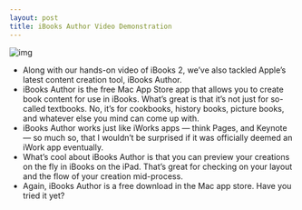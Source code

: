 ```yaml
---
layout: post
title: iBooks Author Video Demonstration
---
```

![img](http://media.idownloadblog.com/wp-content/uploads/2012/01/iBooks-Author1-e1326997168362.jpg)
* Along with our hands-on video of iBooks 2, we’ve also tackled Apple’s latest content creation tool, iBooks Author.
* iBooks Author is the free Mac App Store app that allows you to create book content for use in iBooks. What’s great is that it’s not just for so-called textbooks. No, it’s for cookbooks, history books, picture books, and whatever else you mind can come up with.
* iBooks Author works just like iWorks apps — think Pages, and Keynote — so much so, that I wouldn’t be surprised if it was officially deemed an iWork app eventually.
* What’s cool about iBooks Author is that you can preview your creations on the fly in iBooks on the iPad. That’s great for checking on your layout and the flow of your creation mid-process.
* Again, iBooks Author is a free download in the Mac app store. Have you tried it yet?


